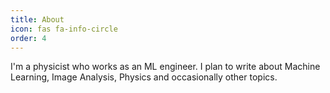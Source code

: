 ```yaml
---
title: About
icon: fas fa-info-circle
order: 4
---
```



I'm a physicist who works as an ML engineer. I plan to write about Machine Learning, Image Analysis, Physics and occasionally other topics.

